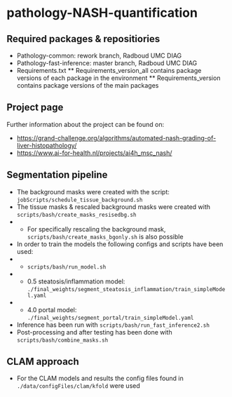 # pathology-NASH-quantification

## Required packages & repositiories
* Pathology-common: rework branch, Radboud UMC DIAG
* Pathology-fast-inference: master branch, Radboud UMC DIAG
* Requirements.txt
** Requirements_version_all contains package versions of each package in the environment
** Requirements_version contains package versions of the main packages

## Project page
Further information about the project can be found on:
* https://grand-challenge.org/algorithms/automated-nash-grading-of-liver-histopathology/
* https://www.ai-for-health.nl/projects/ai4h_msc_nash/

## Segmentation pipeline
* The background masks were created with the script: `jobScripts/schedule_tissue_background.sh`
* The tissue masks & rescaled background masks were created with `scripts/bash/create_masks_resisedbg.sh`
* * For specifically rescaling the background mask, `scripts/bash/create_masks_bgonly.sh` is also possible
* In order to train the models the following configs and scripts have been used:
* * `scripts/bash/run_model.sh`
* * 0.5 steatosis/inflammation model: `./final_weights/segment_steatosis_inflammation/train_simpleModel.yaml`
* * 4.0 portal model: `./final_weights/segment_portal/train_simpleModel.yaml`
* Inference has been run with `scripts/bash/run_fast_inference2.sh`
* Post-processing and after testing has been done with `scripts/bash/combine_masks.sh`

## CLAM approach
* For the CLAM models and results the config files found in `./data/configFiles/clam/kfold` were used
